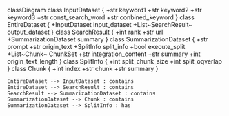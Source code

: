 classDiagram
    class InputDataset {
        +str keyword1
        +str keyword2
        +str keyword3
        +str const_search_word
        +str conbined_keyword
    }
    class EntireDataset {
        +InputDataset input_dataset
        +List~SearchResult~ output_dataset
    }
    class SearchResult {
        +int rank
        +str url
        +SummarizationDataset summary
    }
    class SummarizationDataset {
        +str prompt
        +str origin_text
        +SplitInfo split_info
        +bool execute_split
        +List~Chunk~ ChunkSet
        +str integration_content
        +str summary
        +int origin_text_length
    }
    class SplitInfo {
        +int split_chunk_size
        +int split_oqverlap
    }
    class Chunk {
        +int index
        +str chunk
        +str summary
    }

    EntireDataset --> InputDataset : contains
    EntireDataset --> SearchResult : contains
    SearchResult --> SummarizationDataset : contains
    SummarizationDataset --> Chunk : contains
    SummarizationDataset --> SplitInfo : has